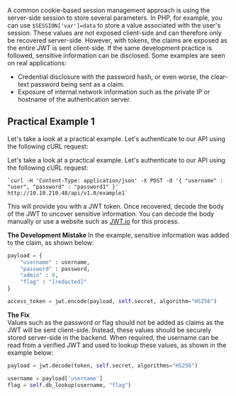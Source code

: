 
A common cookie-based session management approach is using the server-side session to store several parameters. In PHP, for example, you can use `$SESSION['var']=data` to store a value associated with the user's session. These values are not exposed client-side and can therefore only be recovered server-side. However, with tokens, the claims are exposed as the entire JWT is sent client-side. If the same development practice is followed, sensitive information can be disclosed. Some examples are seen on real applications:

- Credential disclosure with the password hash, or even worse, the clear-text password being sent as a claim.
- Exposure of internal network information such as the private IP or hostname of the authentication server.

## **Practical Example 1**  
Let's take a look at a practical example. Let's authenticate to our API using the following cURL request:

Let's take a look at a practical example. Let's authenticate to our API using the following cURL request:

```
`curl -H 'Content-Type: application/json' -X POST -d '{ "username" : "user", "password" : "password1" }' http://10.10.210.48/api/v1.0/example1`  
```

This will provide you with a JWT token. Once recovered, decode the body of the JWT to uncover sensitive information. You can decode the body manually or use a website such as [JWT.io](https://jwt.io/) for this process.

**The Development Mistake**
In the example, sensitive information was added to the claim, as shown below:
```python
payload = {
    "username" : username,
    "password" : password,
    "admin" : 0,
    "flag" : "[redacted]"
}

access_token = jwt.encode(payload, self.secret, algorithm="HS256")
```

**The Fix**  
Values such as the password or flag should not be added as claims as the JWT will be sent client-side. Instead, these values should be securely stored server-side in the backend. When required, the username can be read from a verified JWT and used to lookup these values, as shown in the example below:
```python
payload = jwt.decode(token, self.secret, algorithms="HS256")

username = payload['username']
flag = self.db_lookup(username, "flag")
```